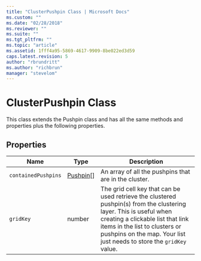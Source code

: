 ```yaml
---
title: "ClusterPushpin Class | Microsoft Docs"
ms.custom: ""
ms.date: "02/28/2018"
ms.reviewer: ""
ms.suite: ""
ms.tgt_pltfrm: ""
ms.topic: "article"
ms.assetid: 1fff4a95-5869-4617-9909-8be022ed3d59
caps.latest.revision: 5
author: "rbrundritt"
ms.author: "richbrun"
manager: "stevelom"
---
```

# ClusterPushpin Class
This class extends the Pushpin class and has all the same methods and properties plus the following properties.

## Properties

Name                  | Type          | Description
--------------------- | ------------- | ------------------------------------
`containedPushpins`   | [Pushpin](../v8-web-control/pushpin-class.md)[]     | An array of all the pushpins that are in the cluster.
`gridKey`             | number        | The grid cell key that can be used retrieve the clustered pushpin(s) from the clustering layer. This is useful when creating a clickable list that link items in the list to clusters or pushpins on the map. Your list just needs to store the `gridKey` value.
